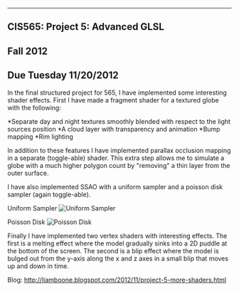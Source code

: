 -------------------------------------------------------------------------------
CIS565: Project 5: Advanced GLSL
-------------------------------------------------------------------------------
Fall 2012
-------------------------------------------------------------------------------
Due Tuesday 11/20/2012
-------------------------------------------------------------------------------
In the final structured project for 565, I have implemented some interesting shader effects. First I have made a fragment shader for a textured globe with the following:


*Separate day and night textures smoothly blended with respect to the light sources position
*A cloud layer with transparency and animation
*Bump mapping
*Rim lighting

In addition to these features I have implemented parallax occlusion mapping in a separate (toggle-able) shader. This extra step allows me to simulate a globe with a much higher polygon count by "removing" a thin layer from the outer surface.

I have also implemented SSAO with a uniform sampler and a poisson disk sampler (again toggle-able).


Uniform Sampler
![Uniform Sampler](Project5-AdvancedGLSL/raw/master/part2/565GLFrame/565GLFrame/ssao1.png)

Poisson Disk
![Poisson Disk](Project5-AdvancedGLSL/raw/master/part2/565GLFrame/565GLFrame/ssao1.png)


Finally I have implemented two vertex shaders with interesting effects. The first is a melting effect where the model gradually sinks into a 2D puddle at the bottom of the screen. The second is a blip effect where the model is bulged out from the y-axis along the x and z axes in a small blip that moves up and down in time.

Blog: http://liamboone.blogspot.com/2012/11/project-5-more-shaders.html

